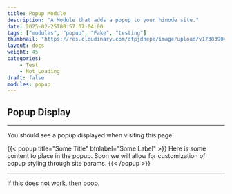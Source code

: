 ```yaml
---
title: Popup Module
description: "A Module that adds a popup to your hinode site."
date: 2025-02-25T00:57:07-04:00
tags: ["modules", "popup", "Fake", "testing"]
thumbnail: "https://res.cloudinary.com/dtpjdhepe/image/upload/v1738390464/photo-1668156610975-32f2ad06fa40_eqjw0z.jpg"
layout: docs
weight: 45
categories:
    - Test
    - Not_Loading
draft: false
modules: popup
---
```


## Popup Display

----

You should see a popup displayed when visiting this page.

{{< popup title="Some Title" btnlabel="Some Label" >}} Here is some content to place in the popup. Soon we will allow for customization of popup styling through site params. {{< /popup >}}

----

If this does not work, then poop.
